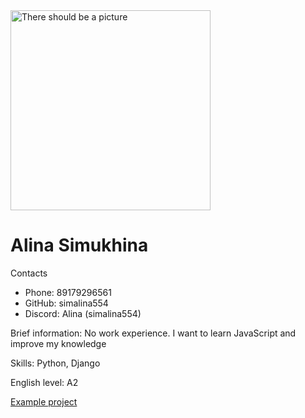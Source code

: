 <!Doctype html>
<html lang='ru'
<head>
</head>
<body>
<img src='bf510b530d0d6b52384a72228730141d.jpg' alt='There should be a picture' width='320px'>
<div>
<h1>Alina Simukhina</h1>
<p>Contacts</p>
<ul>
<li>Phone: 89179296561</li>
<li>GitHub: simalina554</li>
<li>Discord: Alina (simalina554)</li>
</ul>
<p>Brief information: 
No work experience. I want to learn JavaScript and improve my knowledge</p>
<p>Skills: Python, Django</p>
<p>English level: A2</p>
  <p><a href='https://github.com/simalina554/webHtml/tree/main/miniWebsite'>Example project</a></p>
</div>
</body>
</html>
